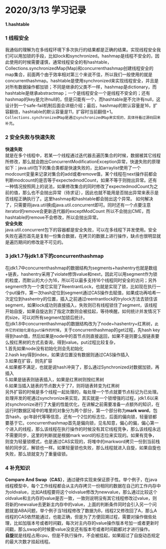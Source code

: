 # 2020/3/13 学习记录  
**1.hashtable**  
### 1 线程安全  
我通俗的理解为在多线程环境下多次执行的结果都是正确的结果。实现线程安全我们可以用加锁的手段，比如lock和synchronized。hashmap是线程不安全的，因此使用的时候需要谨慎，通常线程安全的有hashtable，Collections.synchronizedMap(Map)和concurrenthashmap创建线程安全的map集合，前面两个由于效率相对第三个来说不佳，所以我们一般使用的就是concurrenthashmap。hashtable是使用synchronized来实现线程安全，并且是对所有数据操作都加锁；不同是继承的父类不一样，hashmap是dictionary，而hashtable是继承abstractmap；一个是线程安全一个是线程不安全的；还有hashmap的key是允许null的，但是只能有一个，而hashtable是不允许有null，这设计到一个safe-fail机制后面会详细介绍；最后，hashmap的默认容量是16，扩容翻倍，hashtable的默认容量是11，扩容时当前翻倍+1。`Collections.synchronizedMap是通过synchronizedMap来实现的，具体待看过源码回来补充`。  
### 2 安全失败与快速失败  
**快速失败**  
就是在多个线程中，若某一个线程通过迭代器去遍历集合的时候，数据被其它线程所修改，那么就会跑出ConcurrentModificationException异常，快速失败的原理如下：java.util包下的集合类都是快速失败的，比如arraylist使用了一个modcount变量来记录对集合的add或者remove值，某个线程在next操作前都会判断modcount的是否等于expectedmodCount，如果不等于则抛出异常。还有一种情况按照网上的说法，如果修改集合的同时修改了expectedmodCount为之前的值，那么也不会抛出异常（待求证），因此也就不能用是否抛出异常来表示是否线程正确执行了。这里hashmap和hashtable都会抛出这个异常。 如何解决了，只需要将java.util换成java.util.concurrent即可。同时还有一个点要注意iterator的remove会更新迭代器的exceptModCount  所以不会抛出CME，而hashtable的remove不会修改，所以会抛出异常。  
**安全失败**  
java.util.concurrent包下的容器都是安全失败，可以在多线程下并发使用。安全失败在遍历首先是复制一份集合数据，在拷贝的数据上进行操作，缺点也很明显就是遍历期间的修改是不可见的。  
### 3 jdk1.7与jdk1.8下的concurrenthashmap  
在jdk1.7中concurrenthashmap的数据结构为segments+hashentry也就是数组+链表，hashentry采用了violate修饰value和next，因此可以用segment作为锁的粒度，而默认的大小为16，所以可以最多支持16个线程同时安全的访问；另外segment作为一个类它实现了ReentrantLock，也就是实现了锁，比如现在执行一个put操作，第一次hash定位到segment通过CAS操作去赋值，如果成功再哈希一次定位到hashentry的位置，插入之前通过reentrantlock的trylock方法去锁住该segment，如果lock成功则直接插入，失败则已有线程锁住了segment，该线程开始自旋，如果自旋达到了指定次数则会被挂起，等待唤醒。如何统计并发情况下的size，可以对所有segment加锁后统计。  
在jdk1.8中concurrenthashmap的数据结构改为了node+hashentry+红黑树，`此外它的初始化是在put操作的时候`，关于concurrenthashmap的get过程，先hash key得到hash值，然后如果是node中的首节点则直接返回，如果不是则要么按链表要么按红黑树的方式去查询，得到value。put过程比较复杂，  
1.首先如果node没有初始化则会先初始化  
2.hash key得到index，如果该位置没有数据则通过CAS操作插入  
3.如果在扩容，则先扩容  
4.如果都不满足，也就是说hash冲突了，那么通过Synchronized对数据加锁，再插入  
5.如果是链表则链表插入，如果是红黑树则按红黑树  
6.如果当插入链表的节点数大于了7，则将链表转变为红黑树  
另外扩容的时候是多个线程一起处理的，每处理一个节点就要节点标记为已处理。处理并发的呢通过synchronize来实现，其实就是一个锁增强的过程，jdk1.6以来对synchronize进行了大量的性能优化，在讲解之前需要准备一点额外的知识，在运行时数据区域中的堆里的对象分为两个部分，第一个部分称为**mark word**，包含hash，gc年龄代等等信息，还有一个2位的标志位，后面的偏向锁，轻量锁都要基于它。concurrenthashmap首先是偏向锁，见名知意，偏心的偏，偏心第一个进入的线程，那么该线程在执行操作的时候没有其它线程竞争，那么该线程永远不需要同步，这里的判断就是根据mark word的标志位来实现的。如果有竞争，则变为轻量锁模式，也是通过CAS实现的，将堆中的markword拷贝一份到当前栈帧的同步区，解锁也一样。如果轻量锁也失败，那么线程就进入自旋，如果自旋也失败，那么锁就变为了重量级锁。  
### 4 补充知识  
**Compare And Swap（CAS）**，通过硬件实现来保证原子性。举个例子，在java线程模型中，每个工作线程都会从主内存拷贝一份相同的数据在自己的工作内存中为oldvalue，比如A线程要将这个oldvalue修改为newvalue，那么通过比较这个oldvalue和主内存的value是否一致，一致则说明没有其它线程修改过value，则将新的newvalue去更新主内存中的value，上面的判断条件同时会引入另一个问题就是ABA问题，举个例子当1线程修改了数据为B，线程2又修改回了A，那么A线程的CAS依然能通过，也能正确，但是为了方便回溯过程，需要对操作做些处理，比如加版本号或者时间戳，每次对主内存的value操作版本号加一或者更新时间戳，那么swap的时候要value没变还有版本号或者时间戳都对才进行操作。  
**自旋**就是线程占用cpu，但是不执行操作，不会被挂起，如果超过了自旋动态规定的最大次数才挂起线程。
